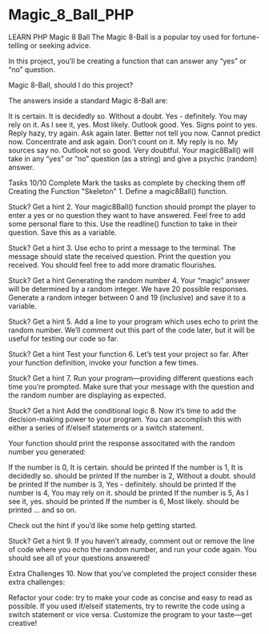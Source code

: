 # Magic_8_Ball_PHP
LEARN PHP
Magic 8 Ball
The Magic 8-Ball is a popular toy used for fortune-telling or seeking advice.

In this project, you’ll be creating a function that can answer any “yes” or “no” question.

Magic 8-Ball, should I do this project?

The answers inside a standard Magic 8-Ball are:

It is certain.
It is decidedly so.
Without a doubt.
Yes - definitely.
You may rely on it.
As I see it, yes.
Most likely.
Outlook good.
Yes.
Signs point to yes.
Reply hazy, try again.
Ask again later.
Better not tell you now.
Cannot predict now.
Concentrate and ask again.
Don't count on it.
My reply is no.
My sources say no.
Outlook not so good.
Very doubtful.
Your magic8Ball() will take in any “yes” or “no” question (as a string) and give a psychic (random) answer.

Tasks
10/10 Complete
Mark the tasks as complete by checking them off
Creating the Function "Skeleton"
1.
Define a magic8Ball() function.


Stuck? Get a hint
2.
Your magic8Ball() function should prompt the player to enter a yes or no question they want to have answered. Feel free to add some personal flare to this. Use the readline() function to take in their question. Save this as a variable.


Stuck? Get a hint
3.
Use echo to print a message to the terminal. The message should state the received question. Print the question you received. You should feel free to add more dramatic flourishes.


Stuck? Get a hint
Generating the random number
4.
Your “magic” answer will be determined by a random integer. We have 20 possible responses. Generate a random integer between 0 and 19 (inclusive) and save it to a variable.


Stuck? Get a hint
5.
Add a line to your program which uses echo to print the random number. We’ll comment out this part of the code later, but it will be useful for testing our code so far.


Stuck? Get a hint
Test your function
6.
Let’s test your project so far. After your function definition, invoke your function a few times.


Stuck? Get a hint
7.
Run your program—providing different questions each time you’re prompted. Make sure that your message with the question and the random number are displaying as expected.


Stuck? Get a hint
Add the conditional logic
8.
Now it’s time to add the decision-making power to your program. You can accomplish this with either a series of if/elseif statements or a switch statement.

Your function should print the response associtated with the random number you generated:

If the number is 0, It is certain. should be printed
If the number is 1, It is decidedly so. should be printed
If the number is 2, Without a doubt. should be printed
If the number is 3, Yes - definitely. should be printed
If the number is 4, You may rely on it. should be printed
If the number is 5, As I see it, yes. should be printed
If the number is 6, Most likely. should be printed
… and so on.

Check out the hint if you’d like some help getting started.


Stuck? Get a hint
9.
If you haven’t already, comment out or remove the line of code where you echo the random number, and run your code again. You should see all of your questions answered!

Extra Challenges
10.
Now that you’ve completed the project consider these extra challenges:

Refactor your code: try to make your code as concise and easy to read as possible.
If you used if/elseif statements, try to rewrite the code using a switch statement or vice versa.
Customize the program to your taste—get creative!
